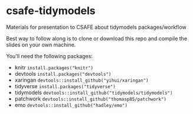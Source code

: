 # csafe-tidymodels
Materials for presentation to CSAFE about tidymodels packages/workflow

Best way to follow along is to clone or download this repo and compile the slides on your own machine. 

You'll need the following packages: 

- knitr `install.packages("knitr")`
- devtools `install.packages("devtools")`
- xaringan  `devtools::install_github("yihui/xaringan")`
- tidyverse `install.packages("tidyverse")`
- tidymodels `devtools::install_github("tidymodels/tidymodels")`
- patchwork `devtools::install_github("thomasp85/patchwork")`
- emo `devtools::install_github("hadley/emo")`
